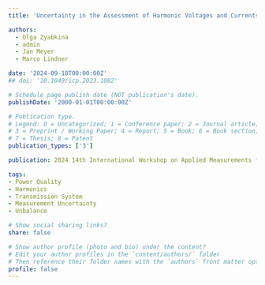 ```yaml
---
title: 'Uncertainty in the Assessment of Harmonic Voltages and Currents in Sequence Domain'

authors:
  - Olga Zyabkina
  - admin
  - Jan Meyer
  - Marco Lindner

date: '2024-09-18T00:00:00Z'
## doi: '10.1049/icp.2023.1082'

# Schedule page publish date (NOT publication's date).
publishDate: '2000-01-01T00:00:00Z'

# Publication type.
# Legend: 0 = Uncategorized; 1 = Conference paper; 2 = Journal article;
# 3 = Preprint / Working Paper; 4 = Report; 5 = Book; 6 = Book section;
# 7 = Thesis; 8 = Patent
publication_types: ['3']

publication: 2024 14th International Workshop on Applied Measurements for Power Systems (AMPS)

tags:
- Power Quality
- Harmonics
- Transmission System
- Measurement Uncertainty
- Unbalance

# Show social sharing links?
share: false

# Show author profile (photo and bio) under the content?
# Edit your author profiles in the `content/authors/` folder
# Then reference their folder names with the `authors` front matter option above
profile: false
---
```

